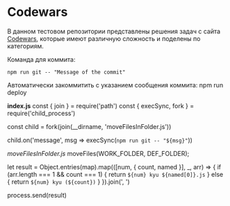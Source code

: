 # Codewars
В данном тестовом репозитории представлены решения задач с сайта [Codewars](https://www.codewars.com/dashboard), которые имеют различную сложность и поделены по категориям.

Команда для  коммита:

    npm run git -- "Message of the commit"

Автоматически закоммитить с указанием сообщения коммита:
    npm run deploy

**index.js**
const { join } = require('path')
const { execSync, fork } = require('child_process')

const child = fork(join(__dirname, 'moveFilesInFolder.js'))

child.on('message', msg => execSync(`npm run git -- "${msg}"`))

*moveFilesInFolder.js*
moveFiles(WORK_FOLDER, DEF_FOLDER);


let result = Object.entries(map).map(([num, { count, named }], _, arr) => {
    if (arr.length === 1 && count === 1) {
        return `${num} kyu ${named[0]}.js`
    } else {
        return `${num} kyu (${count})`
    }
}).join(', ')


process.send(result)
